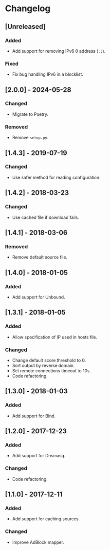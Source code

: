# Changelog

## [Unreleased]
### Added
- Add support for removing IPv6 0 address (`::`).

### Fixed
- Fix bug handling IPv6 in a blocklist.

## [2.0.0] - 2024-05-28
### Changed
- Migrate to Poetry.

### Removed
- Remove `setup.py`.

## [1.4.3] - 2019-07-19
### Changed
- Use safer method for reading configuration.


## [1.4.2] - 2018-03-23
### Changed
- Use cached file if download fails.


## [1.4.1] - 2018-03-06
### Removed
- Remove default source file.


## [1.4.0] - 2018-01-05
### Added
- Add support for Unbound.


## [1.3.1] - 2018-01-05
### Added
- Allow specification of IP used in hosts file.

### Changed
- Change default score threshold to 0.
- Sort output by reverse domain.
- Set remote connections timeout to 10s.
- Code refactoring.


## [1.3.0] - 2018-01-03
### Added
- Add support for Bind.


## [1.2.0] - 2017-12-23
### Added
- Add support for Dnsmasq.

### Changed
- Code refactoring.


## [1.1.0] - 2017-12-11
### Added
- Add support for caching sources.

### Changed
- Improve AdBlock mapper.
